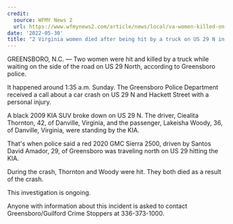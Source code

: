 ```yaml
---
credit:
  source: WFMY News 2
  url: https://www.wfmynews2.com/article/news/local/va-women-killed-on-us-29-in-greensboro/83-d9e2f5ea-c31e-49c4-a09f-0624d986b1b2
date: '2022-05-30'
title: "2 Virginia women died after being hit by a truck on US 29 N in Greensboro, police say"
---
```

GREENSBORO, N.C. — Two women were hit and killed by a truck while waiting on the side of the road on US 29 North, according to Greensboro police. 

It happened around 1:35 a.m. Sunday. The Greensboro Police Department received a call about a car crash on US 29 N and Hackett Street with a personal injury. 

A black 2009 KIA SUV broke down on US 29 N. The driver, Ciealita Thornton, 42, of Danville, Virginia, and the passenger, Lakeisha Woody, 36, of Danville, Virginia, were standing by the KIA.

That's when police said a red 2020 GMC Sierra 2500, driven by Santos David Amador, 29, of Greensboro was traveling north on US 29 hitting the KIA.

During the crash, Thornton and Woody were hit. They both died as a result of the crash. 

This investigation is ongoing. 

Anyone with information about this incident is asked to contact Greensboro/Guilford Crime Stoppers at 336-373-1000. 
